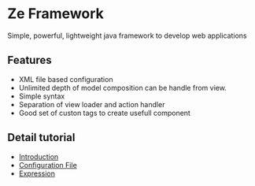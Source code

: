 # Ze Framework

Simple, powerful, lightweight java framework to develop web applications

## Features

* XML file based configuration
* Unlimited depth of model composition can be handle from view.
* Simple syntax
* Separation of view loader and action handler
* Good set of custon tags to create usefull component

## Detail tutorial

* [Introduction](tutorial/introduction.md)
* [Configuration File](tutorial/configuration_file.md)
* [Expression](tutorial/expression.md)